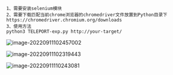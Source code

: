 ```
1、需要安装selenium模块
2、需要下载匹配当前chrome浏览器的chromedriver文件放置到Python目录下
https://chromedriver.chromium.org/downloads
3、使用方法
python3 TELEPORT-exp.py http://your-target/
```

![image-20220911102457002](https://qwtd-image.oss-cn-hangzhou.aliyuncs.com/img/image-20220911102457002.png)

![image-20220911102319443](https://qwtd-image.oss-cn-hangzhou.aliyuncs.com/img/image-20220911102319443.png)

![image-20220911110243081](https://qwtd-image.oss-cn-hangzhou.aliyuncs.com/img/image-20220911110243081.png)

